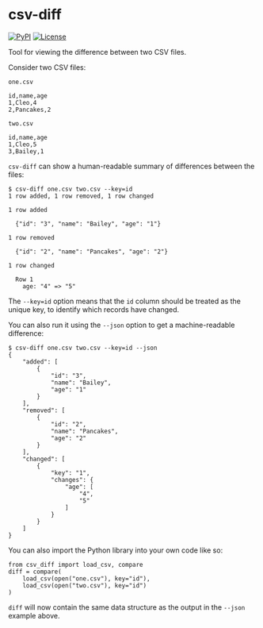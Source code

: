 # csv-diff

[![PyPI](https://img.shields.io/pypi/v/csv-diff.svg)](https://pypi.org/project/csv-diff/)
[![License](https://img.shields.io/badge/license-Apache%202.0-blue.svg)](https://github.com/simonw/csv-diff/blob/master/LICENSE)

Tool for viewing the difference between two CSV files.

Consider two CSV files:

`one.csv`

    id,name,age
    1,Cleo,4
    2,Pancakes,2

`two.csv`

    id,name,age
    1,Cleo,5
    3,Bailey,1

`csv-diff` can show a human-readable summary of differences between the files:

    $ csv-diff one.csv two.csv --key=id
    1 row added, 1 row removed, 1 row changed

    1 row added

      {"id": "3", "name": "Bailey", "age": "1"}

    1 row removed

      {"id": "2", "name": "Pancakes", "age": "2"}

    1 row changed

      Row 1
        age: "4" => "5"

The `--key=id` option means that the `id` column should be treated as the unique key, to identify which records have changed.

You can also run it using the `--json` option to get a machine-readable difference:

    $ csv-diff one.csv two.csv --key=id --json
    {
        "added": [
            {
                "id": "3",
                "name": "Bailey",
                "age": "1"
            }
        ],
        "removed": [
            {
                "id": "2",
                "name": "Pancakes",
                "age": "2"
            }
        ],
        "changed": [
            {
                "key": "1",
                "changes": {
                    "age": [
                        "4",
                        "5"
                    ]
                }
            }
        ]
    }

You can also import the Python library into your own code like so:

    from csv_diff import load_csv, compare
    diff = compare(
        load_csv(open("one.csv"), key="id"),
        load_csv(open("two.csv"), key="id")
    )

`diff` will now contain the same data structure as the output in the `--json` example above.